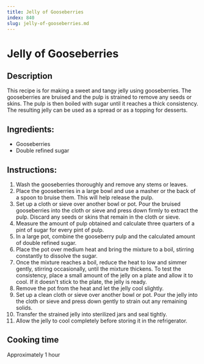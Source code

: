 ```yaml
---
title: Jelly of Gooseberries
index: 840
slug: jelly-of-gooseberries.md
---
```


# Jelly of Gooseberries

## Description
This recipe is for making a sweet and tangy jelly using gooseberries. The gooseberries are bruised and the pulp is strained to remove any seeds or skins. The pulp is then boiled with sugar until it reaches a thick consistency. The resulting jelly can be used as a spread or as a topping for desserts.

## Ingredients:
- Gooseberries
- Double refined sugar

## Instructions:
1. Wash the gooseberries thoroughly and remove any stems or leaves.
2. Place the gooseberries in a large bowl and use a masher or the back of a spoon to bruise them. This will help release the pulp.
3. Set up a cloth or sieve over another bowl or pot. Pour the bruised gooseberries into the cloth or sieve and press down firmly to extract the pulp. Discard any seeds or skins that remain in the cloth or sieve.
4. Measure the amount of pulp obtained and calculate three quarters of a pint of sugar for every pint of pulp.
5. In a large pot, combine the gooseberry pulp and the calculated amount of double refined sugar.
6. Place the pot over medium heat and bring the mixture to a boil, stirring constantly to dissolve the sugar.
7. Once the mixture reaches a boil, reduce the heat to low and simmer gently, stirring occasionally, until the mixture thickens. To test the consistency, place a small amount of the jelly on a plate and allow it to cool. If it doesn't stick to the plate, the jelly is ready.
8. Remove the pot from the heat and let the jelly cool slightly.
9. Set up a clean cloth or sieve over another bowl or pot. Pour the jelly into the cloth or sieve and press down gently to strain out any remaining solids.
10. Transfer the strained jelly into sterilized jars and seal tightly.
11. Allow the jelly to cool completely before storing it in the refrigerator.

## Cooking time
Approximately 1 hour